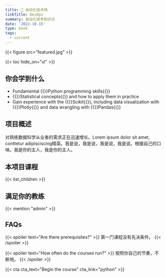 ```yaml
---
title: 👀 自动化技术栈
linkTitle: DevOps
summary: 自动化技术知识点
date: '2022-10-15'
type: book
tags:
  - current
---
```


{{< figure src="featured.jpg" >}} 

{{< toc hide_on="xl" >}}

## 你会学到什么

- Fundamental {{<hl>}}Python programming skills{{</hl>}}
- {{<hl>}}Statistical concepts{{</hl>}} and how to apply them in practice
- Gain experience with the {{<hl>}}Scikit{{</hl>}}, including data visualization with {{<hl>}}Plotly{{</hl>}} and data wrangling with {{<hl>}}Pandas{{</hl>}}

## 项目概述

对熟练数据科学从业者的需求正在迅速增长。Lorem ipsum dolor sit amet, conttetur adipisciscing精英。我是说，我是说，我是说，我是说。根据自己的口味。我是你的主人，我是你的主人。

## 本项目课程

{{< list_children >}}

## 满足你的教练

{{< mention "admin" >}}

## FAQs

{{< spoiler text="Are there prerequisites?" >}}
第一门课程没有先决条件。
{{< /spoiler >}}

{{< spoiler text="How often do the courses run?" >}}
按照你自己的节奏，不断地。
{{< /spoiler >}}

{{< cta cta_text="Begin the course" cta_link="python" >}}
